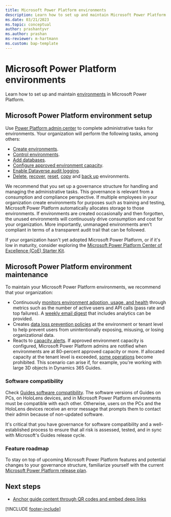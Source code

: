 ```yaml
---
title: Microsoft Power Platform environments
description: Learn how to set up and maintain Microsoft Power Platform environments for use with Dynamics 365 Guides.
ms.date: 03/21/2023
ms.topic: conceptual
author: prashantyvr
ms.author: prashan
ms-reviewer: m-hartmann
ms.custom: bap-template
---
```


# Microsoft Power Platform environments

Learn how to set up and maintain [environments](/power-platform/admin/environments-overview) in Microsoft Power Platform.

## Microsoft Power Platform environment setup

Use [Power Platform admin center](https://aka.ms/ppac) to complete administrative tasks for environments. Your organization will perform the following tasks, among others:

- [Create environments](/power-platform/admin/create-environment).
- [Control environments](/power-platform/admin/control-environment-creation).
- [Add databases](/power-platform/admin/create-database).
- [Configure approved environment capacity](/power-platform/guidance/coe/capacity-alerting).
- [Enable Dataverse audit logging](/power-platform/guidance/adoption/cds-usage#dataverse-audit-logging).
- [Delete](/power-platform/admin/delete-environment), [recover](/power-platform/admin/recover-environment), [reset](/power-platform/admin/reset-environment), [copy](/power-platform/admin/copy-environment) and [back up](/power-platform/admin/backup-restore-environments) environments.

We recommend that you set up a governance structure for handling and managing the administrative tasks. This governance is relevant from a consumption and compliance perspective. If multiple employees in your organization create environments for purposes such as training and testing, Microsoft Power Platform automatically allocates storage to those environments. If environments are created occasionally and then forgotten, the unused environments will continuously drive consumption and cost for your organization. More importantly, unmanaged environments aren't compliant in terms of a transparent audit trail that can be followed.

If your organization hasn't yet adopted Microsoft Power Platform, or if it's low in maturity, consider exploring the [Microsoft Power Platform Center of Excellence (CoE) Starter Kit](/power-platform/guidance/coe/starter-kit).

## Microsoft Power Platform environment maintenance

To maintain your Microsoft Power Platform environments, we recommend that your organization:

- Continuously [monitors environment adoption, usage, and health](/power-platform/guidance/adoption/cds-usage) through metrics such as the number of active users and API calls (pass rate and top failures). A [weekly email digest](/power-platform/admin/managed-environment-usage-insights) that includes analytics can be provided.
- Creates [data loss prevention policies](/power-platform/admin/wp-data-loss-prevention) at the environment or tenant level to help prevent users from unintentionally exposing, misusing, or losing organizational data.
- Reacts to [capacity alerts](/power-platform/guidance/coe/capacity-alerting#receive-capacity-alerts). If approved environment capacity is configured, Microsoft Power Platform admins are notified when environments are at 80-percent approved capacity or more. If allocated capacity at the tenant level is exceeded, [some operations](/power-platform/admin/capacity-storage#changes-for-exceeding-storage-capacity-entitlements) become prohibited. This scenario can arise if, for example, you're working with large 3D objects in Dynamics 365 Guides.

### Software compatibility

Check [Guides software compatibility](../admin-apps-solution-compatibility.md). The software versions of Guides on PCs, on HoloLens devices, and in Microsoft Power Platform environments must be compatible with each other. Otherwise, users on the PCs and the HoloLens devices receive an error message that prompts them to contact their admin because of non-updated software.

It's critical that you have governance for software compatibility and a well-established process to ensure that all risk is assessed, tested, and in sync with Microsoft's Guides release cycle.

### Feature roadmap

To stay on top of upcoming Microsoft Power Platform features and potential changes to your governance structure, familiarize yourself with the current [Microsoft Power Platform release plan](/dynamics365/release-plans/).

## Next steps

- [Anchor guide content through QR codes and embed deep links](anchor-guides-content-through-qr-codes-and-embed-deep-links.md)

[!INCLUDE [footer-include](../../includes/footer-banner.md)]
